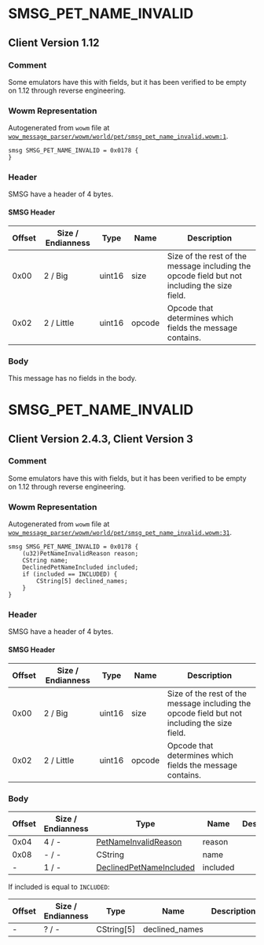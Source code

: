 # SMSG_PET_NAME_INVALID

## Client Version 1.12

### Comment

Some emulators have this with fields, but it has been verified to be empty on 1.12 through reverse engineering.

### Wowm Representation

Autogenerated from `wowm` file at [`wow_message_parser/wowm/world/pet/smsg_pet_name_invalid.wowm:1`](https://github.com/gtker/wow_messages/tree/main/wow_message_parser/wowm/world/pet/smsg_pet_name_invalid.wowm#L1).
```rust,ignore
smsg SMSG_PET_NAME_INVALID = 0x0178 {
}
```
### Header

SMSG have a header of 4 bytes.

#### SMSG Header

| Offset | Size / Endianness | Type   | Name   | Description |
| ------ | ----------------- | ------ | ------ | ----------- |
| 0x00   | 2 / Big           | uint16 | size   | Size of the rest of the message including the opcode field but not including the size field.|
| 0x02   | 2 / Little        | uint16 | opcode | Opcode that determines which fields the message contains.|

### Body

This message has no fields in the body.

# SMSG_PET_NAME_INVALID

## Client Version 2.4.3, Client Version 3

### Comment

Some emulators have this with fields, but it has been verified to be empty on 1.12 through reverse engineering.

### Wowm Representation

Autogenerated from `wowm` file at [`wow_message_parser/wowm/world/pet/smsg_pet_name_invalid.wowm:31`](https://github.com/gtker/wow_messages/tree/main/wow_message_parser/wowm/world/pet/smsg_pet_name_invalid.wowm#L31).
```rust,ignore
smsg SMSG_PET_NAME_INVALID = 0x0178 {
    (u32)PetNameInvalidReason reason;
    CString name;
    DeclinedPetNameIncluded included;
    if (included == INCLUDED) {
        CString[5] declined_names;
    }
}
```
### Header

SMSG have a header of 4 bytes.

#### SMSG Header

| Offset | Size / Endianness | Type   | Name   | Description |
| ------ | ----------------- | ------ | ------ | ----------- |
| 0x00   | 2 / Big           | uint16 | size   | Size of the rest of the message including the opcode field but not including the size field.|
| 0x02   | 2 / Little        | uint16 | opcode | Opcode that determines which fields the message contains.|

### Body

| Offset | Size / Endianness | Type | Name | Description | Comment |
| ------ | ----------------- | ---- | ---- | ----------- | ------- |
| 0x04 | 4 / - | [PetNameInvalidReason](petnameinvalidreason.md) | reason |  |  |
| 0x08 | - / - | CString | name |  |  |
| - | 1 / - | [DeclinedPetNameIncluded](declinedpetnameincluded.md) | included |  |  |

If included is equal to `INCLUDED`:

| Offset | Size / Endianness | Type | Name | Description | Comment |
| ------ | ----------------- | ---- | ---- | ----------- | ------- |
| - | ? / - | CString[5] | declined_names |  |  |

